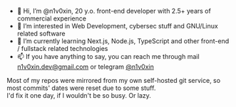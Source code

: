 - 👋 Hi, I’m @n1v0xin, 20 y.o. front-end developer with 2.5+ years of commercial experience
- 👀 I’m interested in Web Development, cybersec stuff and GNU/Linux related software
- 🌱 I’m currently learning Next.js, Node.js, TypeScript and other front-end / fullstack related technologies
- 📫 If you have anything to say, you can reach me through mail n1v0xin.dev@gmail.com or telegram [@n1v0xin](https://t.me/n1v0xin)

Most of my repos were mirrored from my own self-hosted git service, so most commits' dates were reset due to some stuff.  
I'd fix it one day, if I wouldn't be so busy. Or lazy.

<!---
n1v0xin/n1v0xin is a ✨ special ✨ repository because its `README.md` (this file) appears on your GitHub profile.
You can click the Preview link to take a look at your changes.
--->

